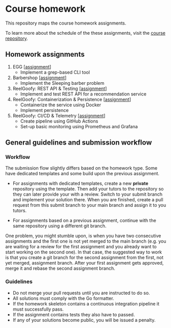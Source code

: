 # Course homework

This repository maps the course homework assignments.

To learn more about the schedule of the these assignments, visit the [course repository](https://github.com/course-go/course).

## Homework assignments

1. EGG [[assignment](https://github.com/course-go/egg)]
    - Implement a grep-based CLI tool
2. Barbershop [[assignment](https://github.com/course-go/barbershop)]
    - Implement the Sleeping barber problem
3. ReelGoofy: REST API & Testing [[assignment](https://github.com/course-go/reelgoofy)]
    - Implement and test REST API for a recommendation service
4. ReelGoofy: Containerization & Persistence [[assignment](https://github.com/course-go/homework/blob/master/04-reelgoofy-persistence/README.md)]
    - Containerize the service using Docker
    - Implement persistence
5. ReelGoofy: CI/CD & Telemetry [[assignment](https://github.com/course-go/homework/blob/master/05-reelgoofy-observability/README.md)]
    - Create pipeline using GitHub Actions
    - Set-up basic monitoring using Prometheus and Grafana

## General guidelines and submission workflow

### Workflow

The submission flow slightly differs based on the homework type.
Some have dedicated templates and some build upon the previous assignment.

- For assignments with dedicated templates, create a new **private** repository
using the template. Then add your tutors to the repository so they can later
provide your with a review. Switch to your submit branch and implement your solution
there. When you are finished, create a pull request from this submit branch to your
main branch and assign it to you tutors.

- For assignments based on a previous assignment, continue with the same repository
using a different git branch.

One problem, you might stumble upon, is when you have two consecutive assignments
and the first one is not yet merged to the main branch (e.g. you are waiting
for a review for the first assignment and you already want to start
working on the second one). In that case, the suggested way to work is that
you create a git branch for the second assignment from the
first, not yet merged, assignment branch. After your first assignment
gets approved, merge it and rebase the second assignment branch.

### Guidelines

- Do not merge your pull requests until you are instructed to do so.
- All solutions must comply with the Go formatter.
- If the homework skeleton contains a continuous integration pipeline it
must successfully pass.
- If the assignment contains tests they also have to passed.
- If any of your solutions become public, you will be issued a penalty.
